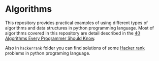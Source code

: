 # Algorithms

This repository provides practical examples of using different types of algorithms and data structures in python programming language. Most of algorithms covered in this repository are detail described in the [40 Algorithms Every Programmer Should Know](https://www.amazon.com/Algorithms-Every-Programmer-Should-Know/dp/1789801214).  

Also in `hackerrank` folder you can find solutions of some [Hacker rank](https://www.hackerrank.com/)  problems in python programing language.


